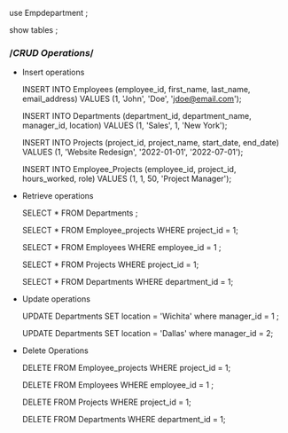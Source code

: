 use Empdepartment ;

show tables ;

###                                                         /*CRUD Operations*/
* Insert operations

  INSERT INTO Employees (employee_id, first_name, last_name, email_address) VALUES (1, 'John', 'Doe', 'jdoe@email.com');
 
  INSERT INTO Departments (department_id, department_name, manager_id, location) VALUES (1, 'Sales', 1, 'New York');
 
  INSERT INTO Projects (project_id, project_name, start_date, end_date) VALUES (1, 'Website Redesign', '2022-01-01', '2022-07-01');
 
  INSERT INTO Employee_Projects (employee_id, project_id, hours_worked, role) VALUES (1, 1, 50, 'Project Manager');

 
* Retrieve operations

  SELECT *  FROM   Departments ;

  SELECT *  FROM Employee_projects  WHERE project_id = 1; 

  SELECT *  FROM  Employees WHERE employee_id = 1 ;

  SELECT *  FROM  Projects WHERE project_id = 1;

  SELECT *  FROM  Departments WHERE department_id = 1;


* Update operations

  UPDATE  Departments SET location = 'Wichita' where  manager_id = 1 ;
  
  UPDATE  Departments SET location = 'Dallas' where  manager_id = 2;


* Delete Operations

  DELETE FROM Employee_projects  WHERE project_id = 1; 

  DELETE FROM  Employees WHERE employee_id = 1 ;

  DELETE FROM  Projects WHERE project_id = 1;

  DELETE FROM  Departments WHERE department_id = 1;
